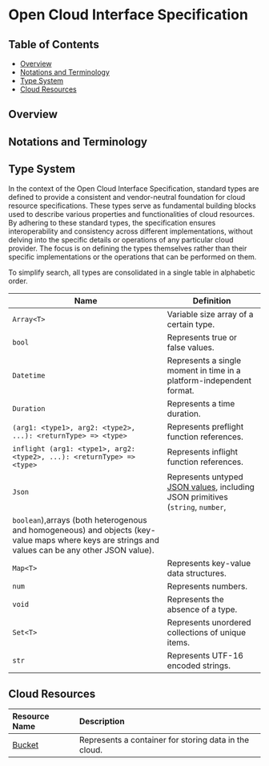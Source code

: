 
# Open Cloud Interface Specification

## Table of Contents

- [Overview](#overview)
- [Notations and Terminology](#notations-and-terminology)
- [Type System](#type-system)
- [Cloud Resources](#cloud-resources)

## Overview

## Notations and Terminology

## Type System

In the context of the Open Cloud Interface Specification, standard types are defined to provide a consistent and vendor-neutral foundation for cloud resource specifications. These types serve as fundamental building blocks used to describe various properties and functionalities of cloud resources. By adhering to these standard types, the specification ensures interoperability and consistency across different implementations, without delving into the specific details or operations of any particular cloud provider. The focus is on defining the types themselves rather than their specific implementations or the operations that can be performed on them.

To simplify search, all types are consolidated in a single table in alphabetic order.

| Name   | Definition                       |
| ------ | -------------------------------- |
| `Array<T>`    | Variable size array of a certain type.           |
| `bool` | Represents true or false values.        |
| `Datetime` | Represents a single moment in time in a platform-independent format. |
| `Duration` | Represents a time duration. |
|`(arg1: <type1>, arg2: <type2>, ...): <returnType> => <type>` | Represents preflight function references. |
| `inflight (arg1: <type1>, arg2: <type2>, ...): <returnType> => <type>` | Represents inflight function references. |
| `Json` | Represents untyped [JSON values](https://www.json.org/json-en.html), including JSON primitives (`string`, `number`, 
`boolean`),arrays (both heterogenous and homogeneous) and objects (key-value maps where keys are strings and values can be any other JSON value). |
| `Map<T>`      | Represents key-value data structures. |
| `num`  | Represents numbers.     |
| `void` | Represents the absence of a type. |
| `Set<T>`      | Represents unordered collections of unique items. |
| `str`  | Represents UTF-16 encoded strings.           |

## Cloud Resources

| Resource Name | Description              |
| :------------ | :----------------------- |
| [Bucket](resources/bucket.md) | Represents a container for storing data in the cloud. |
